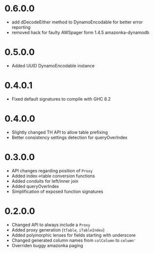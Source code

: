 # 0.6.0.0

- add dDecodeEither method to DynamoEncodable for better error reporting
- removed hack for faulty AWSpager form 1.4.5 amazonka-dynamodb

# 0.5.0.0

- Added UUID DynamoEncodable instance

# 0.4.0.1

- Fixed default signatures to compile with GHC 8.2

# 0.4.0.0

- Slightly changed TH API to allow table prefixing
- Better consistency settings detection for queryOverIndex

# 0.3.0.0

- API changes regarding position of `Proxy`
- Added index->table conversion functions
- Added conduits for left/inner join
- Added queryOverIndex
- Simplification of exposed function signatures

# 0.2.0.0

- Changed API to always include a `Proxy`
- Added proxy generation (`tTable`, `iTableIndex`)
- Added polymorphic lenses for fields starting with underscore
- Changed generated column names from `colColumn` to `column'`
- Overriden buggy amazonka paging
